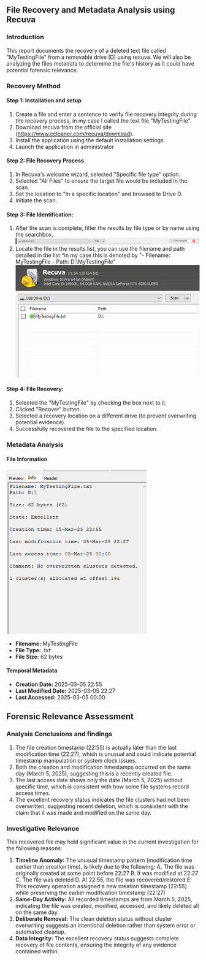 ## File Recovery and Metadata Analysis using Recuva

### Introduction

This report documents the recovery of a deleted text file called "MyTestingFile" from a removable drive (D) using recuva. We will also be analyzing the files metadata to determine the file's history as it could have potential forensic relevance. 
### Recovery Method

#### Step 1: Installation and setup

1. Create a file and enter a sentence to verify file recovery integrity during the recovery process, in my case I called the text file "MyTestingFile".
2. Download recuva from the official site (https://www.ccleaner.com/recuva/download).
3. Install the application using the default installation settings.
4. Launch the application in administrator 
#### Step 2: File Recovery Process

1. In Recuva's welcome wizard, selected "Specific file type" option.
2. Selected "All Files" to ensure the target file would be included in the scan.
3. Set the location to "In a specific location" and browsed to Drive D.
4. Initiate the scan.
#### Step 3: File Identification:

1. After the scan is complete, filter the results by file type or  by name using the searchbox.
![Recuva file filtering interface](filtering.png)
1. Locate the file in the results list, you can use the filename  and path detailed in the list
						*in my case this is denoted by 
						"- Filename: MyTestingFile
						 - Path: D:\MyTestingFile"
		![Recuva scan results showing recovered test file](result.png)
#### Step 4: File Recovery:

1. Selected the "MyTestingFile" by checking the box next to it.
2. Clicked "Recover" button.
3. Selected a recovery location on a different drive (to prevent overwriting potential evidence).
4. Successfully recovered the file to the specified location.
### Metadata Analysis
#### File Information
![Recovered file metadata details](MetaData.png)
- **Filename:** MyTestingFile
- **File Type:** .txt
- **File Size:** 62 bytes

#### Temporal Metadata

- **Creation Date:** 2025-03-05 22:55
- **Last Modified Date:** 2025-03-05 22:27
- **Last Accessed:** 2025-03-05 00:00
## Forensic Relevance Assessment

### Analysis Conclusions and findings

1. The file creation timestamp (22:55) is actually later than the last modification time (22:27), which is unusual and could indicate potential timestamp manipulation or system clock issues.
2. Both the creation and modification timestamps occurred on the same day (March 5, 2025), suggesting this is a recently created file.
3. The last access date shows only the date (March 5, 2025) without specific time, which is consistent with how some file systems record access times.
4. The excellent recovery status indicates the file clusters had not been overwritten, suggesting recent deletion, which is consistent with the claim that it was made and modified on the same day.

### Investigative Relevance

This recovered file may hold significant value in the current investigation for the following reasons:

1. **Timeline Anomaly:** The unusual timestamp pattern (modification time earlier than creation time), is likely due to the following: 
		A. The file was originally created at some point before 22:27
		B. It was modified at 22:27
		C. The file was deleted
		D. At 22:55, the file was recovered/restored
		E. This recovery operation assigned a new creation timestamp (22:55) while preserving the earlier modification timestamp (22:27) 
2. **Same-Day Activity:** All recorded timestamps are from March 5, 2025, indicating the file was created, modified, accessed, and likely deleted all on the same day.
3. **Deliberate Removal:** The clean deletion status without cluster overwriting suggests an intentional deletion rather than system error or automated cleanup.
4. **Data Integrity:** The excellent recovery status suggests complete recovery of file contents, ensuring the integrity of any evidence contained within.